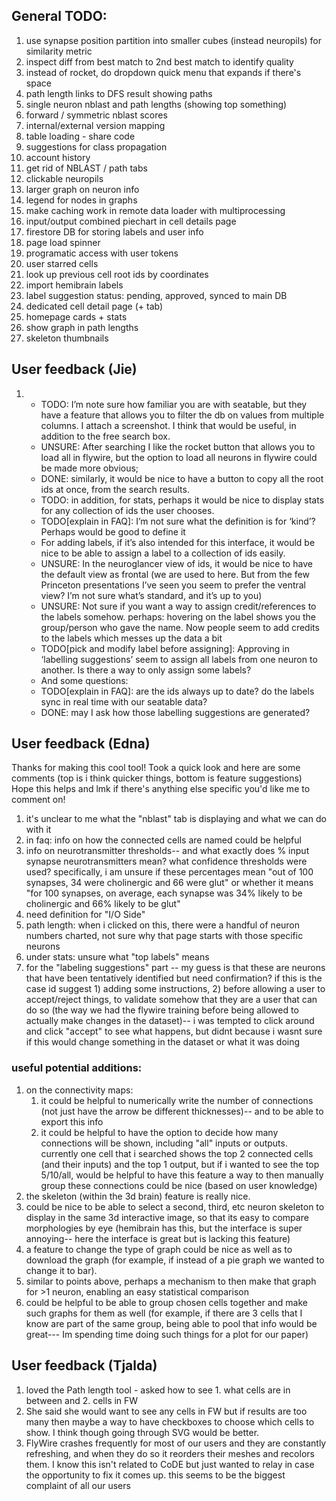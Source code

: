 ## General TODO:
1. use synapse position partition into smaller cubes (instead neuropils) for similarity metric
1. inspect diff from best match to 2nd best match to identify quality
1. instead of rocket, do dropdown quick menu that expands if there's space
1. path length links to DFS result showing paths
1. single neuron nblast and path lengths (showing top something)
1. forward / symmetric nblast scores
1. internal/external version mapping
1. table loading - share code
1. suggestions for class propagation
1. account history
1. get rid of NBLAST / path tabs
1. clickable neuropils
1. larger graph on neuron info
1. legend for nodes in graphs
1. make caching work in remote data loader with multiprocessing
1. input/output combined piechart in cell details page
1. firestore DB for storing labels and user info
1. page load spinner
1. programatic access with user tokens
1. user starred cells
1. look up previous cell root ids by coordinates
1. import hemibrain labels
1. label suggestion status: pending, approved, synced to main DB
1. dedicated cell detail page (+ tab)
1. homepage cards + stats
1. show graph in path lengths
1. skeleton thumbnails

## User feedback (Jie)
1. - TODO: I’m note sure how familiar you are with seatable, but they have a feature that allows you to filter the db on
values from multiple columns. I attach a screenshot. I think that would be useful, in addition to the free search box.
   - UNSURE: After searching I like the rocket button that allows you to load all in flywire, but the option to load all
neurons in flywire could be made more obvious;
   - DONE: similarly, it would be nice to have a button to copy all the root ids at once, from the search results.
   - TODO: in addition, for stats, perhaps it would be nice to display stats for any collection of ids the user chooses.
   - TODO[explain in FAQ]: I’m not sure what the definition is for ‘kind’? Perhaps would be good to define it
   - For adding labels, if it’s also intended for this interface, it would be nice to be able to assign a label to a
collection of ids easily.
   - UNSURE: In the neuroglancer view of ids, it would be nice to have the default view as frontal (we are used to
here. But from the few Princeton presentations I’ve seen you seem to prefer the ventral view? I’m not sure what’s
standard, and it’s up to you)
   - UNSURE: Not sure if you want a way to assign credit/references to the labels somehow. perhaps: hovering on
the label shows you the group/person who gave the name. Now people seem to add credits to the labels which messes
up the data a bit
   - TODO[pick and modify label before assigning]: Approving in ‘labelling suggestions’ seem to assign all labels
from one neuron to another. Is there a way to only assign some labels?
   - And some questions:
   - TODO[explain in FAQ]: are the ids always up to date? do the labels sync in real time with our seatable data? 
   - DONE: may I ask how those labelling suggestions are generated?

## User feedback (Edna)
Thanks for making this cool tool! Took a quick look and here are some comments (top is i think quicker things, bottom is feature suggestions)
Hope this helps and lmk if there's anything else specific you'd like me to comment on!
1. it's unclear to me what the "nblast" tab is displaying and what we can do with it
1. in faq: info on how the connected  cells are named could be helpful
1. info on neurotransmitter thresholds-- and what exactly does % input synapse neurotransmitters mean? what confidence thresholds were used?
specifically, i am unsure if these percentages mean "out of 100 synapses, 34 were cholinergic and 66 were glut" or whether it means "for 100 synapses, on average, each synapse was 34% likely to be cholinergic and  66% likely to be glut"
1. need definition for "I/O Side"
1. path length: when i clicked on this, there were a handful of neuron numbers charted, not sure why that page starts with those specific neurons
1. under stats: unsure what "top labels" means
1. for the "labeling suggestions" part -- my guess is that these are neurons that have been tentatively identified but need confirmation? if this is the case id suggest 1) adding some instructions, 2) before allowing a user to accept/reject things, to validate somehow that they are a user that can do so (the way we had the flywire training before being allowed to actually make changes in the dataset)-- i was tempted to click around and click "accept" to see what happens, but didnt because i wasnt sure if this would change something in the dataset or what it was doing
### useful potential additions:
1. on the connectivity maps:
   1. it could be helpful to numerically write the number of connections (not just have the arrow be different thicknesses)-- and to be able to export this info
   1. it could be helpful to have the option to decide how many connections will be shown, including "all" inputs or outputs. currently one cell that i searched shows the top 2 connected cells (and their inputs) and the top 1 output, but if i wanted to see the top 5/10/all, would be helpful to have this feature
a way to then manually  group these connections could be nice (based on user knowledge)
1. the skeleton (within the 3d brain) feature is really nice.
1. could be nice to be able to select a second, third, etc neuron skeleton to display in the same 3d interactive image, so that its easy to compare morphologies by eye (hemibrain has this, but the interface is super annoying-- here the interface is great but is lacking this feature)
1. a feature to change the type of graph could be nice as well as to download the graph (for example, if instead of a pie graph we wanted to change it to bar).
1. similar to points above, perhaps a mechanism to then make that graph for >1 neuron, enabling an easy statistical comparison
1. could be helpful to be able to group chosen cells together and make such graphs for them as well (for example, if there are 3 cells that I know are part of the same group, being able to pool that info would be great--- Im spending time doing such things for a plot for our paper)

## User feedback (Tjalda)
1. loved the Path length tool - asked how to see 1. what cells are in between and 2. cells in FW
1. She said she would want to see any cells in FW but if results are too many then maybe a way to have checkboxes to choose which cells to show. I think though going through SVG would be better.
1. FlyWire crashes frequently for most of our users and they are constantly refreshing, and when they do so it reorders their meshes and recolors them. I know this isn't related to CoDE but just wanted to relay in case the opportunity to fix it comes up. this seems to be the biggest complaint of all our users
